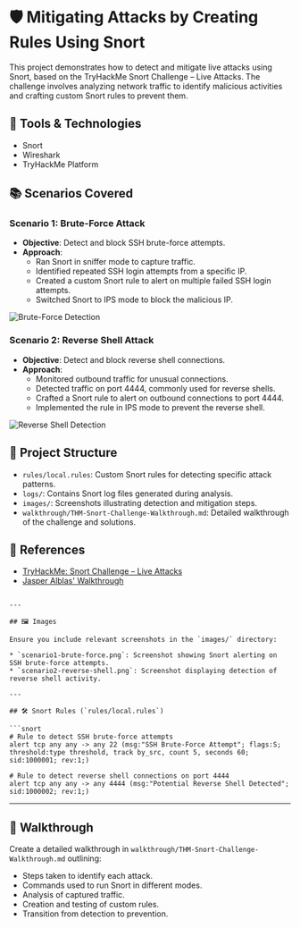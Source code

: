 # 🛡️ Mitigating Attacks by Creating Rules Using Snort

This project demonstrates how to detect and mitigate live attacks using Snort, based on the TryHackMe Snort Challenge – Live Attacks. The challenge involves analyzing network traffic to identify malicious activities and crafting custom Snort rules to prevent them.

## 🔧 Tools & Technologies

- Snort
- Wireshark
- TryHackMe Platform

## 📚 Scenarios Covered

### Scenario 1: Brute-Force Attack

- **Objective**: Detect and block SSH brute-force attempts.
- **Approach**:
  - Ran Snort in sniffer mode to capture traffic.
  - Identified repeated SSH login attempts from a specific IP.
  - Created a custom Snort rule to alert on multiple failed SSH login attempts.
  - Switched Snort to IPS mode to block the malicious IP.

![Brute-Force Detection](images/scenario1-brute-force.png)

### Scenario 2: Reverse Shell Attack

- **Objective**: Detect and block reverse shell connections.
- **Approach**:
  - Monitored outbound traffic for unusual connections.
  - Detected traffic on port 4444, commonly used for reverse shells.
  - Crafted a Snort rule to alert on outbound connections to port 4444.
  - Implemented the rule in IPS mode to prevent the reverse shell.

![Reverse Shell Detection](images/scenario2-reverse-shell.png)

## 📁 Project Structure

- `rules/local.rules`: Custom Snort rules for detecting specific attack patterns.
- `logs/`: Contains Snort log files generated during analysis.
- `images/`: Screenshots illustrating detection and mitigation steps.
- `walkthrough/THM-Snort-Challenge-Walkthrough.md`: Detailed walkthrough of the challenge and solutions.

## 📖 References

- [TryHackMe: Snort Challenge – Live Attacks](https://tryhackme.com/room/snortchallenges2)
- [Jasper Alblas' Walkthrough](https://www.jalblas.com/blog/thm-snort-challenge-live-attacks-walkthrough/)
```

---

## 🖼️ Images

Ensure you include relevant screenshots in the `images/` directory:

* `scenario1-brute-force.png`: Screenshot showing Snort alerting on SSH brute-force attempts.
* `scenario2-reverse-shell.png`: Screenshot displaying detection of reverse shell activity.

---

## 🛠️ Snort Rules (`rules/local.rules`)

```snort
# Rule to detect SSH brute-force attempts
alert tcp any any -> any 22 (msg:"SSH Brute-Force Attempt"; flags:S; threshold:type threshold, track by_src, count 5, seconds 60; sid:1000001; rev:1;)

# Rule to detect reverse shell connections on port 4444
alert tcp any any -> any 4444 (msg:"Potential Reverse Shell Detected"; sid:1000002; rev:1;)
```

---

## 📄 Walkthrough

Create a detailed walkthrough in `walkthrough/THM-Snort-Challenge-Walkthrough.md` outlining:

* Steps taken to identify each attack.
* Commands used to run Snort in different modes.
* Analysis of captured traffic.
* Creation and testing of custom rules.
* Transition from detection to prevention.
